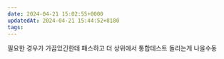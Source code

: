 ```yaml
---
date: 2024-04-21 15:02:55+0000
updatedAt: 2024-04-21 15:44:52+8180
tags: 
---
```

필요한 경우가 가끔있긴한데 패스하고 더 상위에서 통합테스트 돌리는게 나을수동